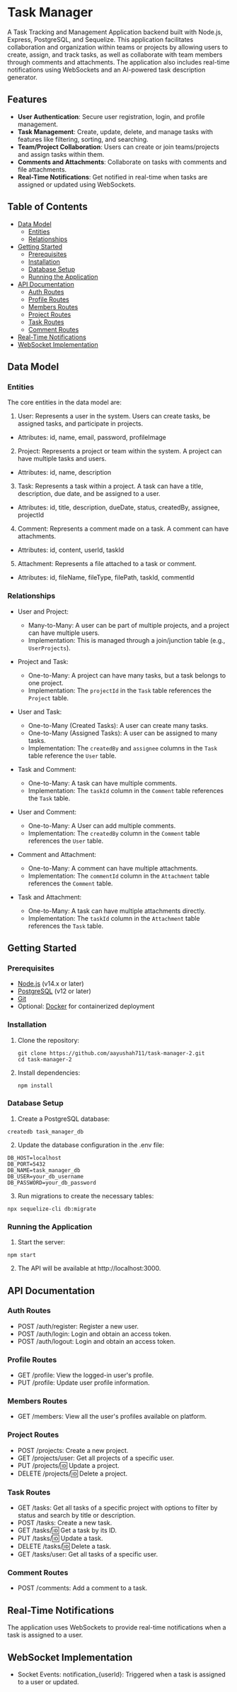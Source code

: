 # Task Manager

A Task Tracking and Management Application backend built with Node.js, Express, PostgreSQL, and Sequelize. This application facilitates collaboration and organization within teams or projects by allowing users to create, assign, and track tasks, as well as collaborate with team members through comments and attachments. The application also includes real-time notifications using WebSockets and an AI-powered task description generator.

## Features

- **User Authentication**: Secure user registration, login, and profile management.
- **Task Management**: Create, update, delete, and manage tasks with features like filtering, sorting, and searching.
- **Team/Project Collaboration**: Users can create or join teams/projects and assign tasks within them.
- **Comments and Attachments**: Collaborate on tasks with comments and file attachments.
- **Real-Time Notifications**: Get notified in real-time when tasks are assigned or updated using WebSockets.

## Table of Contents

- [Data Model](#data-model)
  - [Entities](#entities)
  - [Relationships](#relationships)
- [Getting Started](#getting-started)
  - [Prerequisites](#prerequisites)
  - [Installation](#installation)
  - [Database Setup](#database-setup)
  - [Running the Application](#running-the-application)
- [API Documentation](#api-documentation)
  - [Auth Routes](#auth-routes)
  - [Profile Routes](#profile-routes)
  - [Members Routes](#members-routes)
  - [Project Routes](#project-routes)
  - [Task Routes](#task-routes)
  - [Comment Routes](#comment-routes)
- [Real-Time Notifications](#real-time-notifications)
- [WebSocket Implementation](#web-socket-implementation)

## Data Model

### Entities

The core entities in the data model are:

1. User: Represents a user in the system. Users can create tasks, be assigned tasks, and participate in projects.

- Attributes: id, name, email, password, profileImage

2. Project: Represents a project or team within the system. A project can have multiple tasks and users.

- Attributes: id, name, description

3. Task: Represents a task within a project. A task can have a title, description, due date, and be assigned to a user.

- Attributes: id, title, description, dueDate, status, createdBy, assignee, projectId

4. Comment: Represents a comment made on a task. A comment can have attachments.

- Attributes: id, content, userId, taskId

5. Attachment: Represents a file attached to a task or comment.

- Attributes: id, fileName, fileType, filePath, taskId, commentId

### Relationships

- User and Project:

  - Many-to-Many: A user can be part of multiple projects, and a project can have multiple users.
  - Implementation: This is managed through a join/junction table (e.g., `UserProjects`).

- Project and Task:

  - One-to-Many: A project can have many tasks, but a task belongs to one project.
  - Implementation: The `projectId` in the `Task` table references the `Project` table.

- User and Task:

  - One-to-Many (Created Tasks): A user can create many tasks.
  - One-to-Many (Assigned Tasks): A user can be assigned to many tasks.
  - Implementation: The `createdBy` and `assignee` columns in the `Task` table reference the `User` table.

- Task and Comment:

  - One-to-Many: A task can have multiple comments.
  - Implementation: The `taskId` column in the `Comment` table references the `Task` table.

- User and Comment:

  - One-to-Many: A User can add multiple comments.
  - Implementation: The `createdBy` column in the `Comment` table references the `User` table.

- Comment and Attachment:

  - One-to-Many: A comment can have multiple attachments.
  - Implementation: The `commentId` column in the `Attachment` table references the `Comment` table.

- Task and Attachment:
  - One-to-Many: A task can have multiple attachments directly.
  - Implementation: The `taskId` column in the `Attachment` table references the `Task` table.

## Getting Started

### Prerequisites

- [Node.js](https://nodejs.org/) (v14.x or later)
- [PostgreSQL](https://www.postgresql.org/) (v12 or later)
- [Git](https://git-scm.com/)
- Optional: [Docker](https://www.docker.com/) for containerized deployment

### Installation

1. Clone the repository:

   ```
   git clone https://github.com/aayushah711/task-manager-2.git
   cd task-manager-2
   ```

2. Install dependencies:

   ```
   npm install
   ```

### Database Setup

1. Create a PostgreSQL database:

```
createdb task_manager_db
```

2. Update the database configuration in the .env file:

```
DB_HOST=localhost
DB_PORT=5432
DB_NAME=task_manager_db
DB_USER=your_db_username
DB_PASSWORD=your_db_password
```

3. Run migrations to create the necessary tables:

```
npx sequelize-cli db:migrate
```

### Running the Application

1. Start the server:

```
npm start
```

2. The API will be available at http://localhost:3000.

## API Documentation

### Auth Routes

- POST /auth/register: Register a new user.
- POST /auth/login: Login and obtain an access token.
- POST /auth/logout: Login and obtain an access token.

### Profile Routes

- GET /profile: View the logged-in user's profile.
- PUT /profile: Update user profile information.

### Members Routes

- GET /members: View all the user's profiles available on platform.

### Project Routes

- POST /projects: Create a new project.
- GET /projects/user: Get all projects of a specific user.
- PUT /projects/:id: Update a project.
- DELETE /projects/:id: Delete a project.

### Task Routes

- GET /tasks: Get all tasks of a specific project with options to filter by status and search by title or description.
- POST /tasks: Create a new task.
- GET /tasks/:id: Get a task by its ID.
- PUT /tasks/:id: Update a task.
- DELETE /tasks/:id: Delete a task.
- GET /tasks/user: Get all tasks of a specific user.

### Comment Routes

- POST /comments: Add a comment to a task.

## Real-Time Notifications

The application uses WebSockets to provide real-time notifications when a task is assigned to a user.

## WebSocket Implementation

- Socket Events:
  notification\_{userId}: Triggered when a task is assigned to a user or updated.
